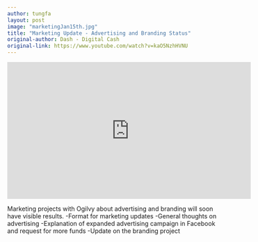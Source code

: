 ```yaml
---
author: tungfa
layout: post
image: "marketingJan15th.jpg"
title: "Marketing Update - Advertising and Branding Status"
original-author: Dash - Digital Cash
original-link: https://www.youtube.com/watch?v=kaO5NzhHVNU
---
```


<iframe width="560" height="315" src="https://www.youtube.com/embed/kaO5NzhHVNU" frameborder="0" allow="autoplay; encrypted-media" allowfullscreen></iframe>

Marketing projects with Ogilvy about advertising and branding will soon have visible results.
-Format for marketing updates
-General thoughts on advertising
-Explanation of expanded advertising campaign in Facebook and request for more funds
-Update on the branding project
